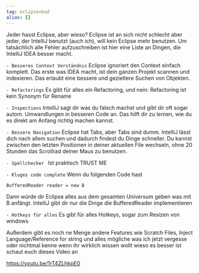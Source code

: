 ```yaml
---
tag: eclipse=bad
alias: []
---
```


Jeder hasst Eclipse, aber wieso?
Eclipse ist an sich nicht schlecht aber jeder, der IntelliJ benutzt (auch ich), will kein Eclipse mehr benutzen.
Um tatsächlich alle Fehler aufzuschreiben ist hier eine Liste an Dingen, die IntelliJ IDEA besser macht.

```- Besseres Context Verständnis```
Eclipse ignoriert den Context einfach komplett. Das erste was IDEA macht, ist dein ganzen Projekt scannen und indexieren. Das erlaubt eine bessere und gezieltere Suchen von Objekten.

```- Refactorings```
Es gibt für alles ein Refactoring, und nein: Refactoring ist kein Synonym für Rename

```- Inspections```
IntelliJ sagt dir was du falsch machst und gibt dir oft sogar autom. Umwandlungen in besseren Code an. Das hilft dir zu lernen, wie du es direkt am Anfang richtig machen kannst.

```- Bessere Navigation```
Eclipse hat Tabs, aber Tabs sind dumm. IntelliJ lässt dich nach allem suchen und dadurch findest du Dinge schneller. Du kannst zwischen den letzten Positionen in deiner aktuellen File wechseln, ohne 20 Stunden das Scrollrad deiner Maus zu benutzen.

```- Spellchecker ```
Ist praktisch TRUST ME

```- Kluges code complete```
Wenn du folgenden Code hast
```
BufferedReader reader = new B
```
Dann würde dir Eclipse alles aus dem gesamten Universum geben was mit B anfängt. IntelliJ gibt dir nur die Dinge die BufferedReader implementieren

```- Hotkeys für alles```
Es gibt für alles Hotkeys, sogar zum Resizen von windows



Außerdem gibt es noch ne Menge andere Features wie Scratch Files, Inject Language/Reference for string und alles mögliche was ich jetzt vergesse oder nichtmal kenne wenn ihr wirklich wissen wollt wieso es besser ist schaut euch dieses Video an

https://youtu.be/1rT4ZLhkpE0
